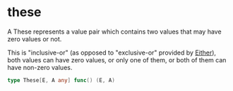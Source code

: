 # these

A These represents a value pair which contains two values that may have zero values or not.

This is "inclusive-or" (as opposed to "exclusive-or" provided by [Either](../either)), both values can have zero values, or only one of them, or both of them can have non-zero values.

```go
type These[E, A any] func() (E, A)
```

